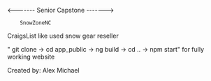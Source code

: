 <------- Senior Capstone ------->

		SnowZoneNC
CraigsList like used snow gear reseller


" git clone -> cd app_public -> ng build -> cd .. -> npm start" 
for fully working website


Created by: Alex Michael
